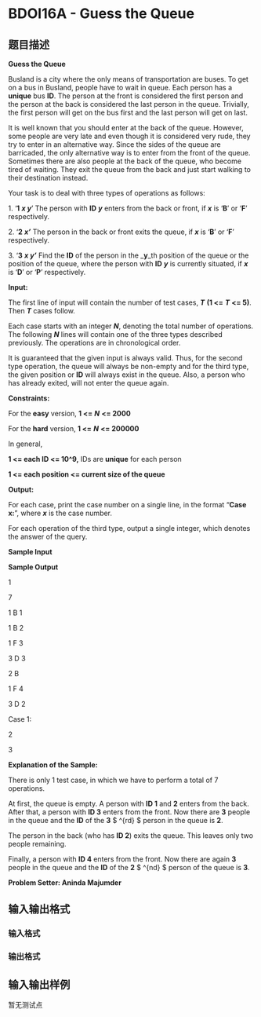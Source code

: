 # BDOI16A - Guess the Queue

## 题目描述

**Guess the Queue**

Busland is a city where the only means of transportation are buses. To get on a bus in Busland, people have to wait in queue. Each person has a **unique** bus **ID**. The person at the front is considered the first person and the person at the back is considered the last person in the queue. Trivially, the first person will get on the bus first and the last person will get on last.

It is well known that you should enter at the back of the queue. However, some people are very late and even though it is considered very rude, they try to enter in an alternative way. Since the sides of the queue are barricaded, the only alternative way is to enter from the front of the queue. Sometimes there are also people at the back of the queue, who become tired of waiting. They exit the queue from the back and just start walking to their destination instead.

Your task is to deal with three types of operations as follows:

1\. ‘**1** _**x y**_’ The person with **ID** _**y**_ enters from the back or front, if _**x**_ is ‘**B**’ or ‘**F**’ respectively.

2\. ‘**2** _**x’**_ The person in the back or front exits the queue, if _**x**_ is ‘**B**’ or ‘**F**’ respectively.

3\. ‘**3** _**x y’**_ Find the **ID** of the person in the _**y**_th position of the queue or the position of the queue, where the person with **ID** _**y**_ is currently situated, if _**x**_ is ‘**D**’ or ‘**P**’ respectively.

**Input:**

The first line of input will contain the number of test cases, _**T**_ **(1 <=** _**T**_ **<= 5)**. Then _**T**_ cases follow.

Each case starts with an integer _**N**_, denoting the total number of operations. The following _**N**_ lines will contain one of the three types described previously. The operations are in chronological order.

It is guaranteed that the given input is always valid. Thus, for the second type operation, the queue will always be non-empty and for the third type, the given position or **ID** will always exist in the queue. Also, a person who has already exited, will not enter the queue again.

**Constraints:**

For the **easy** version, **1 <=** _**N**_ **<= 2000**

For the **hard** version, **1 <=** _**N**_ **<= 200000**

In general,

**1 <= each ID <= 10^9,** IDs are **unique** for each person

**1 <= each position <= current size of the queue**

**Output:**

For each case, print the case number on a single line, in the format “**Case x:**”, where _**x**_ is the case number.

For each operation of the third type, output a single integer, which denotes the answer of the query.

**Sample Input**

**Sample Output**

1

7

1 B 1

1 B 2

1 F 3

3 D 3

2 B

1 F 4

3 D 2

Case 1:

2

3

**Explanation of the Sample:**

There is only 1 test case, in which we have to perform a total of 7 operations.

At first, the queue is empty. A person with **ID 1** and **2** enters from the back. After that, a person with **ID 3** enters from the front. Now there are **3** people in the queue and the **ID** of the **3** $ ^{rd} $ person in the queue is **2**.

The person in the back (who has **ID 2**) exits the queue. This leaves only two people remaining.

Finally, a person with **ID 4** enters from the front. Now there are again **3** people in the queue and the **ID** of the **2** $ ^{nd} $ person of the queue is **3**.

**Problem Setter: Aninda Majumder**

## 输入输出格式

### 输入格式

### 输出格式

## 输入输出样例

暂无测试点

